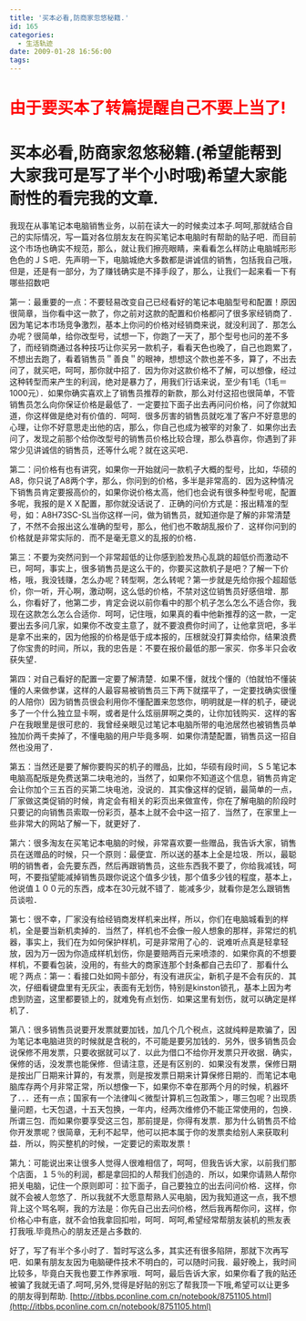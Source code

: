 ```yaml
---
title: '买本必看,防商家忽悠秘籍.'
id: 165
categories:
  - 生活轨迹
date: 2009-01-28 16:56:00
tags:
---
```


    

# <span style="color: #ff0000;">由于要买本了转篇提醒自己不要上当了!</span>

# 买本必看,防商家忽悠秘籍.(希望能帮到大家我可是写了半个小时哦)希望大家能耐性的看完我的文章.

我现在从事笔记本电脑销售业务，以前在读大一的时候卖过本子.呵呵,那就结合自己的实际情况，写一篇对各位朋友友在购买笔记本电脑时有帮助的贴子吧．而目前这个市场也确实不规范，那么，就让我们擦亮眼睛，来看看怎么样防止电脑城形形色色的ＪＳ吧．先声明一下，电脑城绝大多数都是讲诚信的销售，包括我自己哦，但是，还是有一部分，为了赚钱确实是不择手段了，那么，让我们一起来看一下有哪些招数吧

第一：最重要的一点：不要轻易改变自己已经看好的笔记本电脑型号和配置！原因很简章，当你看中这一款了，你之前对这款的配置和价格都问了很多家经销商了．因为笔记本市场竞争激烈，基本上你问的价格对经销商来说，就没利润了．那怎么办呢？很简单，给你改型号，试想一下，你跑了一天了，那个型号也问的差不多了，而经销商通过各种技巧让你买另一款机子，看看天色也晚了，自己也跑累了，不想出去跑了，看着销售员＂善良＂的眼神，想想这个款也差不多，算了，不出去问了，就买吧，呵呵，那你就中招了．因为你对这款价格不了解，可以想像，经过这种转型而来产生的利润，绝对是暴力了，用我们行话来说，至少有1毛（1毛＝1000元）．如果你确实喜欢上了销售员推荐的新款，那么对付这招也很简单，不管销售员怎么向你保证价格是最低了．一定要拉下面子出去再问问价格，问了你就知道，你这样做是绝对有价值的．呵呵．很多厉害的销售员就吃准了客户不好意思的心理，让你不好意思走出他的店，那么，你自己也成为被宰的对象了．如果你出去问了，发现之前那个给你改型号的销售员价格比较合理，那么恭喜你，你遇到了非常少见讲诚信的销售员，还等什么呢？就在这买吧．

第二：问价格有也有讲究，如果你一开始就问一款机子大概的型号，比如，华硕的A8，你只说了A8两个字，那么，你问到的价格，多半是非常高的．因为这种情况下销售员肯定要报高价的，如果你说价格太高，他们也会说有很多种型号呢，配置多呢，我报的是ＸＸ配置，那你就没话说了．正确的问价方式是：报出精准的型号，如：A8H73SC-SL当你这样一问，做为销售员，就知道你是了解的非常清楚了，不然不会报出这么准确的型号，那么，他们也不敢胡乱报价了．这样你问到的价格就是非常实际的．而不是毫无意义的乱报的价格．

第三：不要为突然问到一个非常超低的让你感到脸发热心乱跳的超低价而激动不已，呵呵，事实上，很多销售员是这么干的，你要买这款机子是吧？了解一下价格，哦，我没钱赚，怎么办呢？转型啊，怎么转呢？第一步就是先给你报个超超低价，你一听，开心啊，激动啊，这么低的价格，不禁对这位销售员好感倍增．那么，你看好了，他第二步，肯定会说以前你看中的那个机子怎么怎么不适合你，我现在这款怎么怎么合适你．呵呵，记住哦，如果真的看中他新推荐的这一款，一定要出去多问几家，如果你不改变主意了，就不要浪费你时间了，让他拿货吧，多半是拿不出来的，因为他报的价格是低于成本报的，压根就没打算卖给你，结果浪费了你宝贵的时间，所以，我的忠告是：不要在报价最低的那一家买．你多半只会收获失望．

第四：对自己看好的配置一定要了解清楚．如果不懂，就找个懂的（怕就怕不懂装懂的人来做参谋，这样的人最容易被销售员三下两下就摆平了，一定要找确实很懂的人陪你）因为销售员很会利用你不懂配置来忽悠你，明明就是一样的机子，硬说多了一个什么独立显卡啊，或者是什么炫丽屏啊之类的，让你加钱购买．这样的客户在我眼里是很可悲的．我曾经亲眼见过笔记本电脑所带的电池居然也被销售员单独加价两千卖掉了，不懂电脑的用户毕竟多啊．如果你清楚配置，销售员这一招自然也没用了．

第五：当然还是要了解你要购买的机子的赠品，比如，华硕有段时间，Ｓ５笔记本电脑高配版是免费送第二块电池的，当然了，如果你不知道这个信息，销售员肯定会让你加个三五百的买第二块电池，没说的．其实像这样的促销，最简单的一点，厂家做这类促销的时候，肯定会有相关的彩页出来做宣传，你在了解电脑的阶段时只要记的向销售员索取一份彩页，基本上就不会中这一招了．当然了，在家里上一些非常大的网站了解一下，就更好了．

第六：很多淘友在买笔记本电脑的时候，非常喜欢要一些赠品，我告诉大家，销售员在送赠品的时候，只一个原则：最便宜．所以送的基本上全是垃圾．所以，最聪明的销售者，会先要东西，然后再跟销售员，这些东西我不要了，你给我减钱，呵呵，不要指望能减掉销售员跟你说这个值多少钱，那个值多少钱的程度，基本上，他说值１００元的东西，成本在30元就不错了．能减多少，就看你是怎么跟销售员谈啦．

第七：很不幸，厂家没有给经销商发样机来出样，所以，你们在电脑城看到的样机，全是要当新机卖掉的．当然了，样机也不会像一般人想象的那样，非常烂的机器，事实上，我们在为如何保护样机，可是非常用了心的．说难听点真是轻拿轻放，因为万一因为你造成样机划伤，你是要赔两百元来喷漆的．如果你真的不想要样机，不要看包装，没用的，有些大的商家连那个封条都自己去印了．那看什么呢？两点：第一：看接口处如网卡部分，有没有进灰尘，新机子是不会有灰的．其次，仔细看键盘里有无灰尘，表面有无划伤，特别是kinston锁孔，基本上因为考虑到防盗，这里都要锁上的，就难免有点划伤．如果这里有划伤，就可以确定是样机了．

第八：很多销售员说要开发票就要加钱，加几个几个税点，这就纯粹是欺骗了，因为笔记本电脑进货的时候就是含税的，不可能是要另加钱的．另外，很多销售员会说保修不用发票，只要收据就可以了．以此为借口不给你开发票只开收据．确实，保修的话，没发票也能保修．但请注意，还是有区别的．如果没有发票，保修日期是按出厂日期来计算的，有发票，则是按发票日期来计算保修日期的．而笔记本电脑库存两个月非常正常，所以想像一下，如果你不幸在那两个月的时候，机器坏了．．．还有一点；国家有一个法律叫＜微型计算机三包政策＞，哪三包呢？出现质量问题，七天包退，十五天包换，一年内，经两次维修仍不能正常使用的，包换．所谓三包．而如果你要享受这三包，那前提是，你得有发票．那为什么销售员不给你开发票呢？很简章，无利不起早，他可以把本属于你的发票卖给别人来获取利益．所以，购买整机的时候，一定要记的索取发票！

第九：可能说出来让很多人觉得人很难相信了，呵呵，但我告诉大家，以前我们那个店面，１５％的利润，都是拿回扣的人帮我们创造的．所以，如果你请熟人帮你把关电脑，记住一个原则即可：拉下面子，自己要独立的出去问问价格．这样，你就不会被人忽悠了．所以我就不大愿意帮熟人买电脑，因为我知道这一点，我不想背上这个骂名啊，我的方法是：你先自己出去问价格，然后我再帮你问，这样，你价格心中有底，就不会怕我拿回扣啦，呵呵．呵呵,希望经常帮朋友装机的熊友表打我哦.毕竟热心的朋友还是占多数的.

好了，写了有半个多小时了．暂时写这么多，其实还有很多陷阱，那就下次再写吧．如果有朋友友因为电脑硬件技术不明白的，可以随时问我．最好晚上，我时间比较多，毕竟白天我也要工作养家哦．呵呵，最后告诉大家，如果你看了我的贴还被骗了我就无语了.呵呵,另外,觉得是好贴的别忘了帮我顶一下哦,希望可以让更多的朋友得到帮助.
[http://itbbs.pconline.com.cn/notebook/8751105.html](http://itbbs.pconline.com.cn/notebook/8751105.html)

</div>